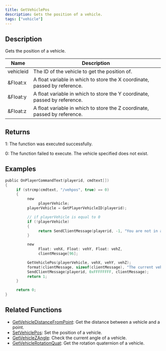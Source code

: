 ```yaml
---
title: GetVehiclePos
description: Gets the position of a vehicle.
tags: ["vehicle"]
---
```


## Description

Gets the position of a vehicle.

| Name      | Description                                                               |
| --------- | ------------------------------------------------------------------------- |
| vehicleid | The ID of the vehicle to get the position of.                             |
| &Float:x  | A float variable in which to store the X coordinate, passed by reference. |
| &Float:y  | A float variable in which to store the Y coordinate, passed by reference. |
| &Float:z  | A float variable in which to store the Z coordinate, passed by reference. |

## Returns

1: The function was executed successfully.

0: The function failed to execute. The vehicle specified does not exist.

## Examples

```c
public OnPlayerCommandText(playerid, cmdtext[])
{
     if (strcmp(cmdtext, "/vehpos", true) == 0)
     {
          new
               playerVehicle;
          playerVehicle = GetPlayerVehicleID(playerid);

          // if playerVehicle is equal to 0
          if (!playerVehicle)
          {
               return SendClientMessage(playerid, -1, "You are not in any vehicle!");
          }

          new
               Float: vehX, Float: vehY, Float: vehZ,
               clientMessage[96];

          GetVehiclePos(playerVehicle, vehX, vehY, vehZ);
          format(clientMessage, sizeof(clientMessage), "The current vehicle positions are: %f, %f, %f", vehX, vehY, vehZ);
          SendClientMessage(playerid, 0xFFFFFFFF, clientMessage);
          return 1;
     }

     return 0;
}
```

## Related Functions

- [GetVehicleDistanceFromPoint](GetVehicleDistanceFromPoint.md): Get the distance between a vehicle and a point.
- [SetVehiclePos](SetVehiclePos.md): Set the position of a vehicle.
- [GetVehicleZAngle](GetVehicleZAngle.md): Check the current angle of a vehicle.
- [GetVehicleRotationQuat](GetVehicleRotationQuat.md): Get the rotation quaternion of a vehicle.
